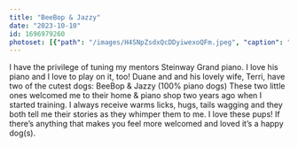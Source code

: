 ```yaml
---
title: "BeeBop & Jazzy"
date: "2023-10-10"
id: 1696979260
photoset: [{"path": "/images/H4SNpZsdxQcDDyiwexoQFm.jpeg", "caption": "BeeBop n\u2019 Jazzy- Clinton, UT", "thumbnail": "True"}]
---
```

I have the privilege of tuning my mentors Steinway Grand piano. I love his piano and I love to play on it, too! Duane and and his lovely wife, Terri,  have two of the cutest dogs: BeeBop & Jazzy (100% piano dogs) These two little ones welcomed me to their home & piano shop two years ago when I started training. I always receive warms licks, hugs, tails wagging and they both tell me their stories as they whimper them to me. I love these pups! If there’s anything that makes you feel more welcomed and loved it’s a happy dog(s). 